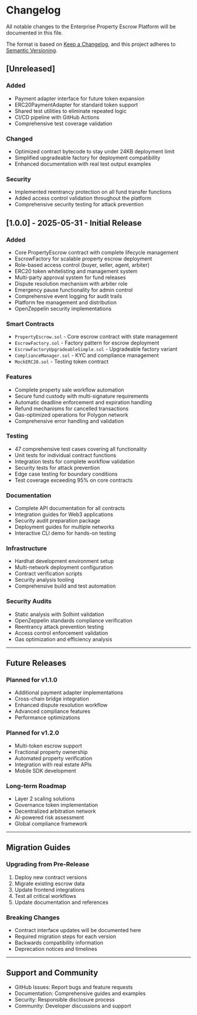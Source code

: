 # Changelog

All notable changes to the Enterprise Property Escrow Platform will be documented in this file.

The format is based on [Keep a Changelog](https://keepachangelog.com/en/1.0.0/),
and this project adheres to [Semantic Versioning](https://semver.org/spec/v2.0.0.html).

## [Unreleased]

### Added
- Payment adapter interface for future token expansion
- ERC20PaymentAdapter for standard token support
- Shared test utilities to eliminate repeated logic
- CI/CD pipeline with GitHub Actions
- Comprehensive test coverage validation

### Changed
- Optimized contract bytecode to stay under 24KB deployment limit
- Simplified upgradeable factory for deployment compatibility
- Enhanced documentation with real test output examples

### Security
- Implemented reentrancy protection on all fund transfer functions
- Added access control validation throughout the platform
- Comprehensive security testing for attack prevention

## [1.0.0] - 2025-05-31 - Initial Release

### Added
- Core PropertyEscrow contract with complete lifecycle management
- EscrowFactory for scalable property escrow deployment
- Role-based access control (buyer, seller, agent, arbiter)
- ERC20 token whitelisting and management system
- Multi-party approval system for fund releases
- Dispute resolution mechanism with arbiter role
- Emergency pause functionality for admin control
- Comprehensive event logging for audit trails
- Platform fee management and distribution
- OpenZeppelin security implementations

### Smart Contracts
- `PropertyEscrow.sol` - Core escrow contract with state management
- `EscrowFactory.sol` - Factory pattern for escrow deployment
- `EscrowFactoryUpgradeableSimple.sol` - Upgradeable factory variant
- `ComplianceManager.sol` - KYC and compliance management
- `MockERC20.sol` - Testing token contract

### Features
- Complete property sale workflow automation
- Secure fund custody with multi-signature requirements
- Automatic deadline enforcement and expiration handling
- Refund mechanisms for cancelled transactions
- Gas-optimized operations for Polygon network
- Comprehensive error handling and validation

### Testing
- 47 comprehensive test cases covering all functionality
- Unit tests for individual contract functions
- Integration tests for complete workflow validation
- Security tests for attack prevention
- Edge case testing for boundary conditions
- Test coverage exceeding 95% on core contracts

### Documentation
- Complete API documentation for all contracts
- Integration guides for Web3 applications
- Security audit preparation package
- Deployment guides for multiple networks
- Interactive CLI demo for hands-on testing

### Infrastructure
- Hardhat development environment setup
- Multi-network deployment configuration
- Contract verification scripts
- Security analysis tooling
- Comprehensive build and test automation

### Security Audits
- Static analysis with Solhint validation
- OpenZeppelin standards compliance verification
- Reentrancy attack prevention testing
- Access control enforcement validation
- Gas optimization and efficiency analysis

---

## Future Releases

### Planned for v1.1.0
- Additional payment adapter implementations
- Cross-chain bridge integration
- Enhanced dispute resolution workflow
- Advanced compliance features
- Performance optimizations

### Planned for v1.2.0
- Multi-token escrow support
- Fractional property ownership
- Automated property verification
- Integration with real estate APIs
- Mobile SDK development

### Long-term Roadmap
- Layer 2 scaling solutions
- Governance token implementation
- Decentralized arbitration network
- AI-powered risk assessment
- Global compliance framework

---

## Migration Guides

### Upgrading from Pre-Release
1. Deploy new contract versions
2. Migrate existing escrow data
3. Update frontend integrations
4. Test all critical workflows
5. Update documentation and references

### Breaking Changes
- Contract interface updates will be documented here
- Required migration steps for each version
- Backwards compatibility information
- Deprecation notices and timelines

---

## Support and Community

- GitHub Issues: Report bugs and feature requests
- Documentation: Comprehensive guides and examples  
- Security: Responsible disclosure process
- Community: Developer discussions and support
